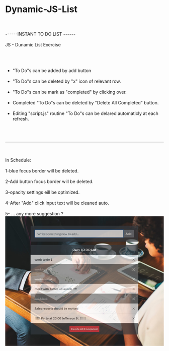 # Dynamic-JS-List

<br><br>
 ------INSTANT TO DO LIST ------
<br><br>
JS - Dunamic List Exercise 
<br><br>
<br><br>
* "To Do"s can be added by add button
<br><br>
* "To Do"s can be deleted by "x" icon of relevant row.
<br><br>
* "To Do"s can be mark as "completed" by clicking over.
<br><br>
* Completed "To Do"s can be deleted by "Delete All Completed" button.
<br><br>
* Editing "script.js" routine "To Do"s can be delared automaticly at each refresh.
<br><br>
<br><br>
-----------------------
<br><br>
In Schedule:
<br><br>
1-blue focus border will be deleted.
<br><br>
2-Add button focus border will be deleted.
<br><br>
3-opacity settings eill be optimized.
<br><br>
4-After "Add" click input text will be cleaned auto.
<br><br>
5- ... any more suggestion ?
![alt text](https://raw.githubusercontent.com/mustafaeker/Dynamic-JS-List-ex./master/read-me.png)
